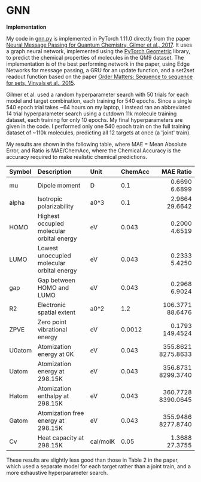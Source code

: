 # GNN
<b>Implementation</b>

My code in <a href=https://github.com/redonovan/GNN/blob/main/gnn.py>gnn.py</a> is implemented in PyTorch 1.11.0 directly from the paper <a href=https://arxiv.org/abs/1704.01212>Neural Message Passing for Quantum Chemistry, Gilmer et al., 2017</a>.  It uses a graph neural network, implemented using the <a href=https://pytorch-geometric.readthedocs.io/en/stable/index.html>PyTorch Geometric</a> library, to predict the chemical properties of molecules in the QM9 dataset.  The implementation is of the best performing network in the paper, using Edge Networks for message passing, a GRU for an update function, and a set2set readout function based on the paper <a href=https://arxiv.org/abs/1511.06391>Order Matters: Sequence to sequence for sets, Vinyals et al., 2015</a>.  

Gilmer et al. used a random hyperparameter search with 50 trials for each model and target combination, each training for 540 epochs.  Since a single 540 epoch trial takes ~64 hours on my laptop, I instead ran an abbreviated 14 trial hyperparameter search using a cutdown 11k molecule training dataset, each training for only 10 epochs.  My final hyperparameters are given in the code.  I performed only one 540 epoch train on the full training dataset of ~110k molecules, predicting all 12 targets at once (a 'joint' train).

My results are shown in the following table, where MAE = Mean Absolute Error, and Ratio is MAE/ChemAcc, where the Chemical Accuracy is the accuracy required to make realistic chemical predictions.

| Symbol | Description                                 | Unit     | ChemAcc |   MAE       Ratio |
| :--    | :-------------------------------------------|:---------|:--------|------------------:|
| mu     | Dipole moment                               | D        | 0.1     |   0.6690     6.6899 |
| alpha  | Isotropic polarizability                    | a0^3     | 0.1     |   2.9664    29.6642 |
| HOMO   | Highest occupied molecular orbital energy   | eV       | 0.043   |   0.2000     4.6519 |
| LUMO   | Lowest unoccupied molecular orbital energy  | eV       | 0.043   |   0.2333     5.4250 |
| gap    | Gap between HOMO and LUMO                   | eV       | 0.043   |   0.2968     6.9024 |
| R2     | Electronic spatial extent                   | a0^2     | 1.2     | 106.3771    88.6476 |
| ZPVE   | Zero point vibrational energy               | eV       | 0.0012  |   0.1793   149.4524 |
| U0atom | Atomization energy at 0K                    | eV       | 0.043   | 355.8621  8275.8633 |
| Uatom  | Atomization energy at 298.15K               | eV       | 0.043   | 356.8731  8299.3740 |
| Hatom  | Atomization enthalpy at 298.15K             | eV       | 0.043   | 360.7728  8390.0645 |
| Gatom  | Atomization free energy at 298.15K          | eV       | 0.043   | 355.9486  8277.8740 |
| Cv     | Heat capacity at 298.15K                    | cal/molK | 0.05    |   1.3688    27.3755 |

These results are slightly less good than those in Table 2 in the paper, which used a separate model for each target rather than a joint train, and a more exhaustive hyperparameter search.
